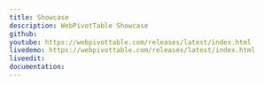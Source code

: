 ```yaml
---
title: Showcase
description: WebPivotTable Showcase
github:
youtube: https://webpivottable.com/releases/latest/index.html
livedemo: https://webpivottable.com/releases/latest/index.html
liveedit: 
documentation:
---
```

